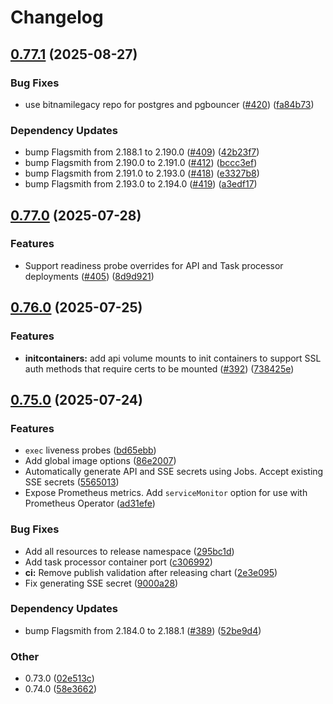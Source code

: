 # Changelog

## [0.77.1](https://github.com/Flagsmith/flagsmith-charts/compare/flagsmith-0.77.0...flagsmith-0.77.1) (2025-08-27)


### Bug Fixes

* use bitnamilegacy repo for postgres and pgbouncer ([#420](https://github.com/Flagsmith/flagsmith-charts/issues/420)) ([fa84b73](https://github.com/Flagsmith/flagsmith-charts/commit/fa84b73e2744fb2178807646ba7565ca01b68a51))


### Dependency Updates

* bump Flagsmith from 2.188.1 to 2.190.0 ([#409](https://github.com/Flagsmith/flagsmith-charts/issues/409)) ([42b23f7](https://github.com/Flagsmith/flagsmith-charts/commit/42b23f7c6e5d1c2bff9a41c8d1068699dacf140d))
* bump Flagsmith from 2.190.0 to 2.191.0 ([#412](https://github.com/Flagsmith/flagsmith-charts/issues/412)) ([bccc3ef](https://github.com/Flagsmith/flagsmith-charts/commit/bccc3ef469692982e8fba17d391602ef0d300557))
* bump Flagsmith from 2.191.0 to 2.193.0 ([#418](https://github.com/Flagsmith/flagsmith-charts/issues/418)) ([e3327b8](https://github.com/Flagsmith/flagsmith-charts/commit/e3327b8275e1f15562e25cbed0e8d67c52b2df86))
* bump Flagsmith from 2.193.0 to 2.194.0 ([#419](https://github.com/Flagsmith/flagsmith-charts/issues/419)) ([a3edf17](https://github.com/Flagsmith/flagsmith-charts/commit/a3edf17aa22ddadb6bf35eea6735b73ea43a7b7e))

## [0.77.0](https://github.com/Flagsmith/flagsmith-charts/compare/flagsmith-0.76.0...flagsmith-0.77.0) (2025-07-28)


### Features

* Support readiness probe overrides for API and Task processor deployments ([#405](https://github.com/Flagsmith/flagsmith-charts/issues/405)) ([8d9d921](https://github.com/Flagsmith/flagsmith-charts/commit/8d9d9219afd21cea54cc66ae66a5528e080aa53f))

## [0.76.0](https://github.com/Flagsmith/flagsmith-charts/compare/flagsmith-0.75.0...flagsmith-0.76.0) (2025-07-25)


### Features

* **initcontainers:** add api volume mounts to init containers to support SSL auth methods that require certs to be mounted ([#392](https://github.com/Flagsmith/flagsmith-charts/issues/392)) ([738425e](https://github.com/Flagsmith/flagsmith-charts/commit/738425ebffaf048d1d6c99c413ed6ab01a3a2b9f))

## [0.75.0](https://github.com/Flagsmith/flagsmith-charts/compare/v0.74.0...v0.75.0) (2025-07-24)


### Features

* `exec` liveness probes ([bd65ebb](https://github.com/Flagsmith/flagsmith-charts/commit/bd65ebbdc269e77e7ff4786f67863ae58f7c2106))
* Add global image options ([86e2007](https://github.com/Flagsmith/flagsmith-charts/commit/86e20079e10afbb937d30e51a3cfaafaf44b5754))
* Automatically generate API and SSE secrets using Jobs. Accept existing SSE secrets ([5565013](https://github.com/Flagsmith/flagsmith-charts/commit/5565013a145f7039877657cd9be6bd447eb7ebea))
* Expose Prometheus metrics. Add `serviceMonitor` option for use with Prometheus Operator ([ad31efe](https://github.com/Flagsmith/flagsmith-charts/commit/ad31efe9b1c8d75aa1bf6e9d5768b92636f27f0d))


### Bug Fixes

* Add all resources to release namespace ([295bc1d](https://github.com/Flagsmith/flagsmith-charts/commit/295bc1d08458ebeb0defe5f7348b75c216bcf1d9))
* Add task processor container port ([c306992](https://github.com/Flagsmith/flagsmith-charts/commit/c306992ab785ccf4db20cb5d81fb3e8321aff055))
* **ci:** Remove publish validation after releasing chart ([2e3e095](https://github.com/Flagsmith/flagsmith-charts/commit/2e3e095ceeaebd9cc0392007cf9725e60d4adae3))
* Fix generating SSE secret ([9000a28](https://github.com/Flagsmith/flagsmith-charts/commit/9000a28af2b9ef5ae181dba88dea68c7076b6873))


### Dependency Updates

* bump Flagsmith from 2.184.0 to 2.188.1 ([#389](https://github.com/Flagsmith/flagsmith-charts/issues/389)) ([52be9d4](https://github.com/Flagsmith/flagsmith-charts/commit/52be9d4685832956bd0dfbdf9560ed3b0b46a1bc))


### Other

* 0.73.0 ([02e513c](https://github.com/Flagsmith/flagsmith-charts/commit/02e513c027705944f4762cd21dc28a3239a4e1ce))
* 0.74.0 ([58e3662](https://github.com/Flagsmith/flagsmith-charts/commit/58e366268e84464872427ec26ae7af54d760ab1c))
